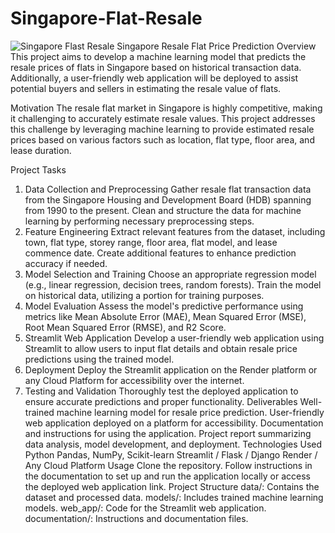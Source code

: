 # Singapore-Flat-Resale
![Singapore Flast Resale](https://github.com/srisuryaprakash55/Singapore-Flat-Resale/assets/139371882/8b0e679a-856f-4a37-bd03-203ca381bc1a)
Singapore Resale Flat Price Prediction
Overview
This project aims to develop a machine learning model that predicts the resale prices of flats in Singapore based on historical transaction data. Additionally, a user-friendly web application will be deployed to assist potential buyers and sellers in estimating the resale value of flats.

Motivation
The resale flat market in Singapore is highly competitive, making it challenging to accurately estimate resale values. This project addresses this challenge by leveraging machine learning to provide estimated resale prices based on various factors such as location, flat type, floor area, and lease duration.

Project Tasks
1. Data Collection and Preprocessing
Gather resale flat transaction data from the Singapore Housing and Development Board (HDB) spanning from 1990 to the present.
Clean and structure the data for machine learning by performing necessary preprocessing steps.
2. Feature Engineering
Extract relevant features from the dataset, including town, flat type, storey range, floor area, flat model, and lease commence date.
Create additional features to enhance prediction accuracy if needed.
3. Model Selection and Training
Choose an appropriate regression model (e.g., linear regression, decision trees, random forests).
Train the model on historical data, utilizing a portion for training purposes.
4. Model Evaluation
Assess the model's predictive performance using metrics like Mean Absolute Error (MAE), Mean Squared Error (MSE), Root Mean Squared Error (RMSE), and R2 Score.
5. Streamlit Web Application
Develop a user-friendly web application using Streamlit to allow users to input flat details and obtain resale price predictions using the trained model.
6. Deployment
Deploy the Streamlit application on the Render platform or any Cloud Platform for accessibility over the internet.
7. Testing and Validation
Thoroughly test the deployed application to ensure accurate predictions and proper functionality.
Deliverables
Well-trained machine learning model for resale price prediction.
User-friendly web application deployed on a platform for accessibility.
Documentation and instructions for using the application.
Project report summarizing data analysis, model development, and deployment.
Technologies Used
Python
Pandas, NumPy, Scikit-learn
Streamlit / Flask / Django
Render / Any Cloud Platform
Usage
Clone the repository.
Follow instructions in the documentation to set up and run the application locally or access the deployed web application link.
Project Structure
data/: Contains the dataset and processed data.
models/: Includes trained machine learning models.
web_app/: Code for the Streamlit web application.
documentation/: Instructions and documentation files.
